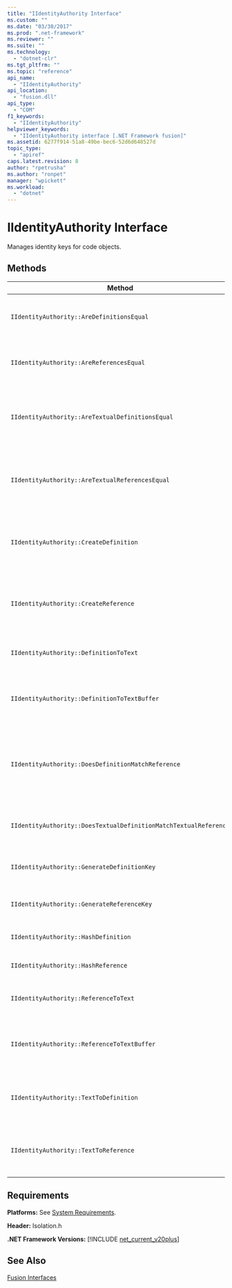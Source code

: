 ```yaml
---
title: "IIdentityAuthority Interface"
ms.custom: ""
ms.date: "03/30/2017"
ms.prod: ".net-framework"
ms.reviewer: ""
ms.suite: ""
ms.technology: 
  - "dotnet-clr"
ms.tgt_pltfrm: ""
ms.topic: "reference"
api_name: 
  - "IIdentityAuthority"
api_location: 
  - "fusion.dll"
api_type: 
  - "COM"
f1_keywords: 
  - "IIdentityAuthority"
helpviewer_keywords: 
  - "IIdentityAuthority interface [.NET Framework fusion]"
ms.assetid: 6277f914-51a8-49be-bec6-52d6d648527d
topic_type: 
  - "apiref"
caps.latest.revision: 8
author: "rpetrusha"
ms.author: "ronpet"
manager: "wpickett"
ms.workload: 
  - "dotnet"
---
```

# IIdentityAuthority Interface
Manages identity keys for code objects.  
  
## Methods  
  
|Method|Description|  
|------------|-----------------|  
|`IIdentityAuthority::AreDefinitionsEqual`|Gets a value that indicates whether the two specified [IDefinitionIdentity](../../../../docs/framework/unmanaged-api/fusion/idefinitionidentity-interface.md) instances are equal.|  
|`IIdentityAuthority::AreReferencesEqual`|Gets a value that indicates whether the two specified [IReferenceIdentity](../../../../docs/framework/unmanaged-api/fusion/ireferenceidentity-interface.md) instances are equal.|  
|`IIdentityAuthority::AreTextualDefinitionsEqual`|Gets a value that indicates whether the two specified string definition identity representations are equal.|  
|`IIdentityAuthority::AreTextualReferencesEqual`|Gets a value that indicates whether the two specified string reference identity representations are equal.|  
|`IIdentityAuthority::CreateDefinition`|Gets a pointer to a new `IDefinitionIdentity` instance that represents the code object in the current scope.|  
|`IIdentityAuthority::CreateReference`|Gets a pointer to a new `IReferenceIdentity` instance that represents the code object in the current scope.|  
|`IIdentityAuthority::DefinitionToText`|Gets a formatted string version of the specified `IDefinitionIdentity`.|  
|`IIdentityAuthority::DefinitionToTextBuffer`|Fills the specified wide character buffer with a string version of the specified `IDefinitionIdentity`.|  
|`IIdentityAuthority::DoesDefinitionMatchReference`|Gets a value that indicates whether the specified `IDefinitionIdentity` and `IReferenceIdentity` instances refer to the same code object.|  
|`IIdentityAuthority::DoesTextualDefinitionMatchTextualReference`|Gets a value that indicates whether the specified strings refer to the same code object.|  
|`IIdentityAuthority::GenerateDefinitionKey`|Gets a pointer to a newly created string key for the specified `IDefinitionIdentity`.|  
|`IIdentityAuthority::GenerateReferenceKey`|Gets a pointer to a newly created string key for the specified `IReferenceIdentity`.|  
|`IIdentityAuthority::HashDefinition`|Gets a hash value for the specified `IDefinitionIdentity`.|  
|`IIdentityAuthority::HashReference`|Gets a hash value for the specified `IreferenceIdentity`.|  
|`IIdentityAuthority::ReferenceToText`|Gets a formatted string version of the specified `IReferenceIdentity`.|  
|`IIdentityAuthority::ReferenceToTextBuffer`|Fills the specified wide character buffer with a string version of the specified `IReferenceIdentity`.|  
|`IIdentityAuthority::TextToDefinition`|Gets an interface pointer to an `IDefinitionIdentity` instance generated from the specified formatted string.|  
|`IIdentityAuthority::TextToReference`|Gets an interface pointer to an `IReferenceIdentity` instance generated from the specified formatted string.|  
  
## Requirements  
 **Platforms:** See [System Requirements](../../../../docs/framework/get-started/system-requirements.md).  
  
 **Header:** Isolation.h  
  
 **.NET Framework Versions:** [!INCLUDE [net_current_v20plus](../../../../includes/net-current-v20plus-md.md)]  
  
## See Also  
 [Fusion Interfaces](../../../../docs/framework/unmanaged-api/fusion/fusion-interfaces.md)
